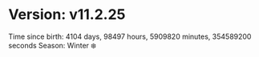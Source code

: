 # Version: v11.2.25
Time since birth: 4104 days, 98497 hours, 5909820 minutes, 354589200 seconds
Season: Winter ❄️
